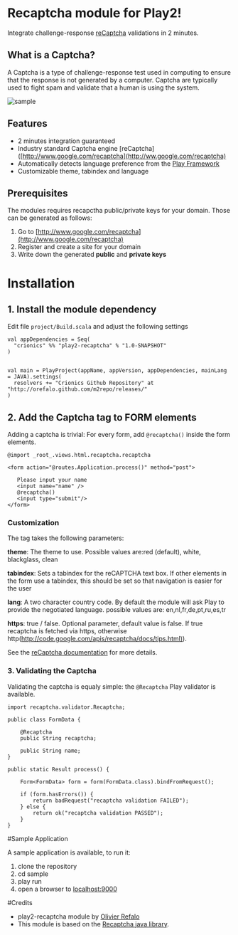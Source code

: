 # Recaptcha module for Play2!

Integrate challenge-response [reCaptcha](http://www.google.com/recaptcha) validations in 2 minutes.

## What is a Captcha?

A Captcha is a type of challenge-response test used in computing to ensure that the response is not generated by a computer. Captcha are typically used to fight spam and validate that a human is using the system.

![sample](http://www.google.com/recaptcha/static/images/smallCaptchaSpaceWithRoughAlpha.png "sample")

## Features

* 2 minutes integration guaranteed
* Industry standard Captcha engine [reCaptcha]([http://www.google.com/recaptcha](http://ww.google.com/recaptcha)
* Automatically detects language preference from the [Play Framework](http://www.playframework.org)
* Customizable theme, tabindex and language

## Prerequisites

The modules requires recapctha public/private keys for your domain. Those can be generated as follows:

1.  Go to [http://www.google.com/recaptcha](http://www.google.com/recaptcha)
2.  Register and create a site for your domain
3.  Write down the generated **public** and **private keys**

# Installation


## 1. Install the module dependency

Edit file `project/Build.scala` and adjust the following settings

```
val appDependencies = Seq(
  "crionics" %% "play2-recaptcha" % "1.0-SNAPSHOT"
)


val main = PlayProject(appName, appVersion, appDependencies, mainLang = JAVA).settings(
  resolvers += "Crionics Github Repository" at "http://orefalo.github.com/m2repo/releases/"
)
```

## 2. Add the Captcha tag to FORM elements

Adding a captcha is trivial: For every form, add `@recaptcha()` inside the form elements.

```
@import _root_.views.html.recaptcha.recaptcha

<form action="@routes.Application.process()" method="post">

   Please input your name
   <input name="name" />
   @recaptcha()
   <input type="submit"/>
</form>
```

### Customization

The tag takes the following parameters:

**theme**: The theme to use. Possible values are:red (default), white, blackglass, clean  

**tabindex**: Sets a tabindex for the reCAPTCHA text box. If other elements in the form use a tabindex, this should be set so that navigation is easier for the user  

**lang**: A two character country code. By default the module will ask Play to provide the negotiated language. possible values are: en,nl,fr,de,pt,ru,es,tr  

**https**: true / false. Optional parameter, default value is false. If true recaptcha is fetched via https, otherwise http([http://code.google.com/apis/recaptcha/docs/tips.html)](http://code.google.com/apis/recaptcha/docs/tips.html)).

See the [reCaptcha documentation](http://code.google.com/apis/recaptcha/docs/customization.html) for more details.



### 3. Validating the Captcha

Validating the captcha is equaly simple: the `@Recaptcha` Play validator is available.

```
import recaptcha.validator.Recaptcha;

public class FormData {
	
	@Recaptcha
	public String recaptcha;
	
	public String name;
}

public static Result process() {

	Form<FormData> form = form(FormData.class).bindFromRequest();

	if (form.hasErrors()) {
		return badRequest("recaptcha validation FAILED");
	} else {
		return ok("recaptcha validation PASSED");
	}
}
```


#Sample Application

A sample application is available, to run it:

1. clone the repository
2. cd sample
3. play run
4. open a browser to [localhost:9000](http://localhost:9000)



#Credits

* play2-recaptcha module by [Olivier Refalo](https://github.com/orefalo)
* This module is based on the [Recaptcha java
library](http://code.google.com/p/recaptcha/downloads/list?q=label:java-Latest).